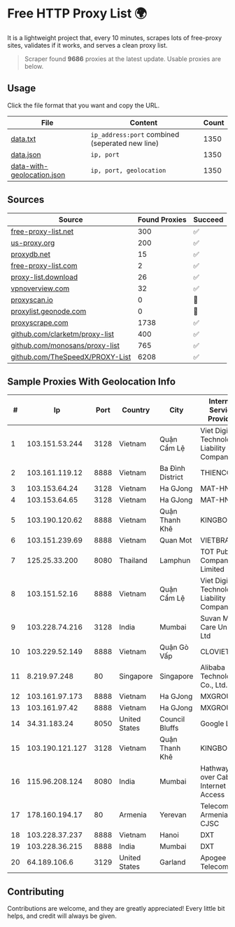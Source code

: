 
# Free HTTP Proxy List 🌍

It is a lightweight project that, every 10 minutes, scrapes lots of free-proxy sites, validates if it works, and serves a clean proxy list.


> Scraper found **9686** proxies at the latest update. Usable proxies are below.

## Usage

Click the file format that you want and copy the URL.


|File|Content|Count|
|----|-------|-----|
|[data.txt](https://raw.githubusercontent.com/themiralay/Proxy-List-World/master/data.txt)|`ip_address:port` combined (seperated new line)|1350|
|[data.json](https://raw.githubusercontent.com/themiralay/Proxy-List-World/master/data.json)|`ip, port`|1350|
|[data-with-geolocation.json](https://raw.githubusercontent.com/themiralay/Proxy-List-World/master/data-with-geolocation.json)|`ip, port, geolocation`|1350|

## Sources

|Source|Found Proxies|Succeed|
|------|-------------|-------|
|[free-proxy-list.net](https://free-proxy-list.net)|300|✅|
|[us-proxy.org](https://www.us-proxy.org)|200|✅|
|[proxydb.net](http://proxydb.net)|15|✅|
|[free-proxy-list.com](https://free-proxy-list.com/?page=&port=&type%5B%5D=http&type%5B%5D=https&up_time=0&search=Search)|2|✅|
|[proxy-list.download](https://www.proxy-list.download/HTTP)|26|✅|
|[vpnoverview.com](https://vpnoverview.com/privacy/anonymous-browsing/free-proxy-servers)|32|✅|
|[proxyscan.io](https://www.proxyscan.io)|0|🚫|
|[proxylist.geonode.com](https://proxylist.geonode.com/api/proxy-list?limit=300&page=1&sort_by=lastChecked&sort_type=desc&protocols=http,https)|0|🚫|
|[proxyscrape.com](https://api.proxyscrape.com/v2/?request=displayproxies&protocol=http&timeout=10000&country=all&ssl=all&anonymity=all)|1738|✅|
|[github.com/clarketm/proxy-list](https://raw.githubusercontent.com/clarketm/proxy-list/master/proxy-list-raw.txt)|400|✅|
|[github.com/monosans/proxy-list](https://raw.githubusercontent.com/monosans/proxy-list/main/proxies/http.txt)|765|✅|
|[github.com/TheSpeedX/PROXY-List](https://raw.githubusercontent.com/TheSpeedX/PROXY-List/master/http.txt)|6208|✅|


## Sample Proxies With Geolocation Info

|#|Ip|Port|Country|City|Internet Service Provider|
|-|--|----|-------|----|-------------------------|
|1|103.151.53.244|3128|Vietnam|Quận Cẩm Lệ|Viet Digital Technology Liability Company|
|2|103.161.119.12|8888|Vietnam|Ba Đình District|THIENCO|
|3|103.153.64.24|3128|Vietnam|Ha GJong|MAT-HN|
|4|103.153.64.65|3128|Vietnam|Ha GJong|MAT-HN|
|5|103.190.120.62|8888|Vietnam|Quận Thanh Khê|KINGBOND|
|6|103.151.239.69|8888|Vietnam|Quan Mot|VIETBRANDS|
|7|125.25.33.200|8080|Thailand|Lamphun|TOT Public Company Limited|
|8|103.151.52.16|8888|Vietnam|Quận Cẩm Lệ|Viet Digital Technology Liability Company|
|9|103.228.74.216|3128|India|Mumbai|Suvan Medi Care Unit Pvt Ltd|
|10|103.229.52.149|8888|Vietnam|Quận Gò Vấp|CLOVIET|
|11|8.219.97.248|80|Singapore|Singapore|Alibaba (US) Technology Co., Ltd.|
|12|103.161.97.173|8888|Vietnam|Ha GJong|MXGROUP|
|13|103.161.97.42|8888|Vietnam|Ha GJong|MXGROUP|
|14|34.31.183.24|8050|United States|Council Bluffs|Google LLC|
|15|103.190.121.127|3128|Vietnam|Quận Thanh Khê|KINGBOND|
|16|115.96.208.124|8080|India|Mumbai|Hathway IP over Cable Internet Access|
|17|178.160.194.17|80|Armenia|Yerevan|Telecom Armenia CJSC|
|18|103.228.37.237|8888|Vietnam|Hanoi|DXT|
|19|103.228.36.215|8888|India|Mumbai|DXT|
|20|64.189.106.6|3129|United States|Garland|Apogee Telecom Inc.|



## Contributing

Contributions are welcome, and they are greatly appreciated! Every
little bit helps, and credit will always be given.

